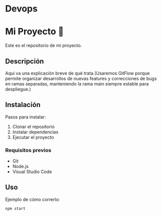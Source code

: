 # Devops

# Mi Proyecto 🚀
Este es el repositorio de mi proyecto.

## Descripción
Aquí va una explicación breve de qué trata.(Usaremos GitFlow porque permite organizar desarrollos de nuevas features y correcciones de bugs en ramas separadas, manteniendo la rama main siempre estable para despliegue.)

## Instalación
Pasos para instalar:

1. Clonar el repositorio
2. Instalar dependencias
3. Ejecutar el proyecto

### Requisitos previos
- Git
- Node.js
- Visual Studio Code

## Uso
Ejemplo de cómo correrlo:

```bash
npm start
